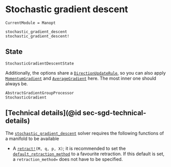 # Stochastic gradient descent

```@meta
CurrentModule = Manopt
```

```@docs
stochastic_gradient_descent
stochastic_gradient_descent!
```

## State

```@docs
StochasticGradientDescentState
```

Additionally, the options share a [`DirectionUpdateRule`](@ref),
so you can also apply [`MomentumGradient`](@ref) and [`AverageGradient`](@ref) here.
The most inner one should always be.

```@docs
AbstractGradientGroupProcessor
StochasticGradient
```

## [Technical details](@id sec-sgd-technical-details)

The [`stochastic_gradient_descent`](@ref) solver requires the following functions of a manifold to be available

* A [`retract!`](https://juliamanifolds.github.io/ManifoldsBase.jl/stable/retractions/)`(M, q, p, X)`; it is recommended to set the [`default_retraction_method`](https://juliamanifolds.github.io/ManifoldsBase.jl/stable/retractions/#ManifoldsBase.default_retraction_method-Tuple{AbstractManifold}) to a favourite retraction. If this default is set, a `retraction_method=` does not have to be specified.
